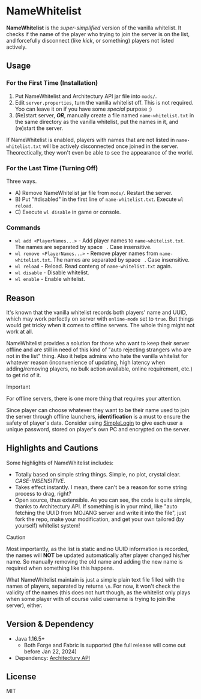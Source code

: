 # NameWhitelist

**NameWhitelist** is the _super-simplified_ version of the vanilla whitelist. It checks if the name of the player who trying to join the server is on the list, and forcefully disconnect (like _kick_, or something) players not listed actively.

## Usage

### For the First Time (Installation)

1. Put NameWhitelist and Architectury API jar file into `mods/`.
2. Edit `server.properties`, turn the vanilla whitelist off. This is not required. Yoo can leave it on if you have some _special_ purpose ;)
3. (Re)start server, ***OR***, manually create a file named `name-whitelist.txt` in the same directory as the vanilla whitelist, put the names in it, and (re)start the server.

If NameWhitelist is enabled, players with names that are not listed in `name-whitelist.txt` will be actively disconnected once joined in the server. Theorectically, they won't even be able to see the appearance of the world.

### For the Last Time (Turning Off)

Three ways.
- A) Remove NameWhitelist jar file from `mods/`. Restart the server.
- B) Put "#disabled" in the first line of `name-whitelist.txt`. Execute `wl reload`.
- C) Execute `wl disable` in game or console.

### Commands

- `wl add <PlayerNames...>` - Add player names to `name-whitelist.txt`. The names are separated by space ` `. Case insensitive.
- `wl remove <PlayerNames...>` - Remove player names from  `name-whitelist.txt`. The names are separated by space ` `. Case insensitive.
- `wl reload` - Reload. Read conteng of `name-whitelist.txt` again.
- `wl disable` - Disable whitelist.
- `wl enable` - Enable whitelist.

## Reason

It's known that the vanilla whitelist records both players' name and UUID, which may work perfectly on server with `online-mode` set to `true`. But things would get tricky when it comes to offline servers. The whole thing might not work at all.

NameWhitelist provides a solution for those who want to keep their server offline and are still in need of this kind of "auto rejecting strangers who are not in the list" thing. Also it helps admins who hate the vanilla whitelist for whatever reason (inconvenience of updating, high latency when adding/removing players, no bulk action available, online requirement, etc.) to get rid of it.

> [!IMPORTANT]
> For offline servers, there is one more thing that requires your attention. 
> 
> Since player can choose whatever they want to be their name used to join the server through offline launchers, **identification** is a must to ensure the safety of player's data. Consider using [SimpleLogin](https://www.curseforge.com/minecraft/mc-mods/simple-login) to give each user a unique password, stored on player's own PC and encrypted on the server.

## Highlights and Cautions

Some highlights of NameWhitelist includes:
- Totally based on simple string things. Simple, no plot, crystal clear. *CASE-INSENSITIVE*.
- Takes effect instantly. I mean, there can't be a reason for some string process to drag, right?
- Open source, thus extensible. As you can see, the code is quite simple, thanks to Architectury API. If something is in your mind, like "auto fetching the UUID from MOJANG server and write it into the file", just fork the repo, make your modification, and get your own tailored (by yourself) whitelist system!

> [!CAUTION]
> Most importantly, as the list is static and no UUID information is recorded, the names will **NOT** be updated automatically after player changed his/her name. So manually removing the old name and adding the new name is required when something like this happens.
>
> What NameWhitelist maintain is just a simple plain text file filled with the names of players, separated by returns `\n`. For now, it won't check the validity of the names (this does not hurt though, as the whitelist only plays when some player with of course valid username is trying to join the server), either.

## Version & Dependency

- Java 1.16.5+
  - Both Forge and Fabric is supported (the full release will come out before Jan 22, 2024)
- Dependency: [Architectury API](https://www.curseforge.com/minecraft/mc-mods/architectury-api)

## License
MIT

